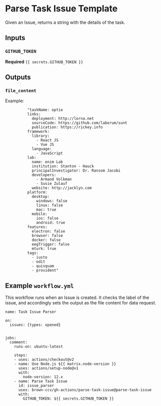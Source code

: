 # Parse Task Issue Template

Given an Issue, returns a string with the details of the task. 

## Inputs

### `GITHUB_TOKEN`

**Required** `{{ secrets.GITHUB_TOKEN }}`

## Outputs

### `file_content`

Example: 
```
          "taskName: optio 
          links:
            deployment: http://lorna.net
            sourceCode: https://github.com/laborum/sunt
            publication: https://rickey.info
          framework:
            library: 
              - React JS
              - Vue JS
            language: 
              - JavaScript
          lab:
            name: enim Lab
            institution: Stanton - Hauck
            principalInvestigator: Dr. Ransom Jacobi
            developers:
              - Armand Volkman
              - Susie Zulauf
            website: http://jacklyn.com
          platform:
            desktop:
              windows: false
              linux: false
              mac: true
            mobile:
              ios: false
              android: true
          features:
            electron: false
            browser: false
            docker: false
            eegTrigger: false
            mturk: true
          tags:
            - iusto
            - odit
            - quisquam
            - provident"
```

## Example `workflow.yml`

This workflow runs when an Issue is created. It checks the label of the issue, and accordingly sets the output as the file content for data request.

```
name: Task Issue Parser

on:
  issues: {types: opened}


jobs:
  comment:
    runs-on: ubuntu-latest

    steps:
    - uses: actions/checkout@v2
    - name: Use Node.js ${{ matrix.node-version }}
      uses: actions/setup-node@v1
      with:
        node-version: 12.x
    - name: Parse Task Issue
      id: issue_parser
      uses: brown-ccv/gh-actions/parse-task-issue@parse-task-issue
      with:
        GITHUB_TOKEN: ${{ secrets.GITHUB_TOKEN }}

```
